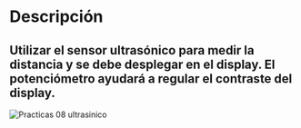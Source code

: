 # Descripción
## Utilizar el sensor ultrasónico para medir la distancia y se debe desplegar en el display. El potenciómetro ayudará a regular el contraste del display.

![Practicas 08 ultrasinico]()
